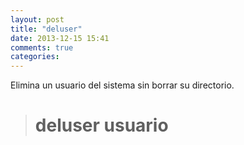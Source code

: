 ```yaml
---
layout: post
title: "deluser"
date: 2013-12-15 15:41
comments: true
categories: 
---
```

Elimina un usuario del sistema sin borrar su directorio.

># deluser usuario

